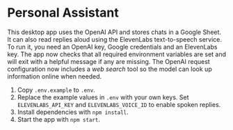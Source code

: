 # Personal Assistant

This desktop app uses the OpenAI API and stores chats in a Google Sheet.
It can also read replies aloud using the ElevenLabs text-to-speech service.
To run it, you need an OpenAI key, Google credentials and an ElevenLabs key.
The app now checks that all required environment variables are set
and will exit with a helpful message if any are missing. The OpenAI
request configuration now includes a *web search* tool so the model can
look up information online when needed.

1. Copy `.env.example` to `.env`.
2. Replace the example values in `.env` with your own keys. Set `ELEVENLABS_API_KEY` and `ELEVENLABS_VOICE_ID` to enable spoken replies.
3. Install dependencies with `npm install`.
4. Start the app with `npm start`.
